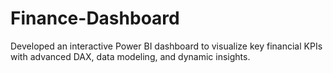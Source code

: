 # Finance-Dashboard
Developed an interactive Power BI dashboard to visualize key financial KPIs with advanced DAX, data modeling, and dynamic insights.
